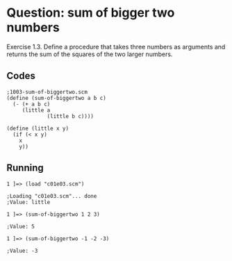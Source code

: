 # Question: sum of bigger two numbers
Exercise 1.3.  Define a procedure that takes three numbers as arguments and returns the sum of the squares of the two larger numbers.

## Codes

    ;1003-sum-of-biggertwo.scm
    (define (sum-of-biggertwo a b c)
      (- (+ a b c)
         (little a
                 (little b c))))
    
    (define (little x y)
      (if (< x y)
        x
        y))

## Running

    1 ]=> (load "c01e03.scm")
    
    ;Loading "c01e03.scm"... done
    ;Value: little
    
    1 ]=> (sum-of-biggertwo 1 2 3)
    
    ;Value: 5
    
    1 ]=> (sum-of-biggertwo -1 -2 -3)
    
    ;Value: -3
